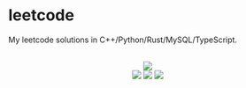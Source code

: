 # leetcode
My leetcode solutions in C++/Python/Rust/MySQL/TypeScript.

<div align="center">
<br/>
<img src="https://img.shields.io/badge/Solved-590/3151%20=%2018%25-blue.svg?style=flat-square" />
<br/>
<img src="https://img.shields.io/badge/Easy-250/794-5CB85D.svg?style=flat-square" />
<img src="https://img.shields.io/badge/Medium-262/1655-F0AE4E.svg?style=flat-square" />
<img src="https://img.shields.io/badge/Hard-78/702-D95450.svg?style=flat-square" />
</div>
